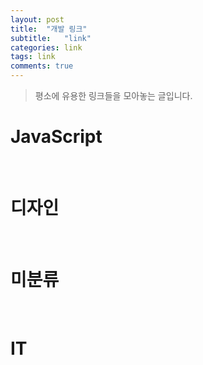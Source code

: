 ```yaml
---
layout: post
title:  "개발 링크"
subtitle:   "link"
categories: link
tags: link
comments: true
---
```


> 평소에 유용한 링크들을 모아놓는 글입니다.

# JavaScript

<br/>

# 디자인

<br/>

# 미분류

<br/>

# IT

<br/>
